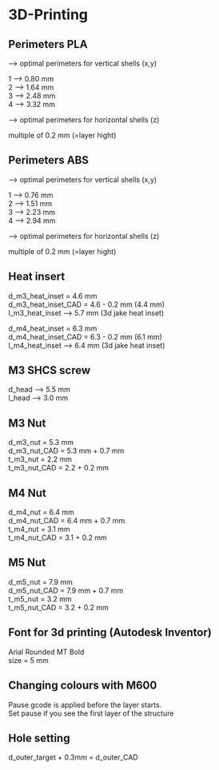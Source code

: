 # 3D-Printing  
## Perimeters PLA
--> optimal perimeters for vertical shells (x,y)

1 --> 0.80 mm  
2 --> 1.64 mm  
3 --> 2.48 mm  
4 --> 3.32 mm  

--> optimal perimeters for horizontal shells (z)

multiple of 0.2 mm (=layer hight)

## Perimeters ABS
--> optimal perimeters for vertical shells (x,y)

1 --> 0.76 mm  
2 --> 1.51 mm  
3 --> 2.23 mm  
4 --> 2.94 mm  

--> optimal perimeters for horizontal shells (z)

multiple of 0.2 mm (=layer hight)

## Heat insert
d_m3_heat_inset = 4.6 mm  
d_m3_heat_inset_CAD = 4.6 - 0.2 mm (4.4 mm)  
l_m3_heat_inset --> 5.7 mm (3d jake heat inset)  

d_m4_heat_inset = 6.3 mm  
d_m4_heat_inset_CAD = 6.3 - 0.2 mm (6.1 mm)  
l_m4_heat_inset --> 6.4 mm (3d jake heat inset)  

## M3 SHCS screw
d_head --> 5.5 mm  
l_head --> 3.0 mm  

## M3 Nut
d_m3_nut = 5.3 mm  
d_m3_nut_CAD = 5.3 mm + 0.7 mm  
t_m3_nut = 2.2 mm  
t_m3_nut_CAD = 2.2 + 0.2 mm  


## M4 Nut
d_m4_nut = 6.4 mm  
d_m4_nut_CAD = 6.4 mm + 0.7 mm  
t_m4_nut = 3.1 mm  
t_m4_nut_CAD = 3.1 + 0.2 mm  

## M5 Nut
d_m5_nut = 7.9 mm  
d_m5_nut_CAD = 7.9 mm + 0.7 mm  
t_m5_nut = 3.2 mm  
t_m5_nut_CAD = 3.2 + 0.2 mm  

## Font for 3d printing (Autodesk Inventor)
Arial Rounded MT Bold  
size = 5 mm  

## Changing colours with M600
Pause gcode is applied before the layer starts.  
Set pause if you see the first layer of the structure

## Hole setting
d_outer_target + 0.3mm = d_outer_CAD
